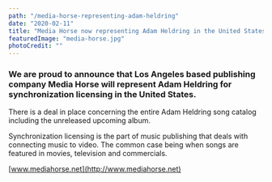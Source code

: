 ```yaml
---
path: "/media-horse-representing-adam-heldring"
date: "2020-02-11"
title: "Media Horse now representing Adam Heldring in the United States"
featuredImage: "media-horse.jpg"
photoCredit: ""
---
```


### We are proud to announce that Los Angeles based publishing company Media Horse will represent Adam Heldring for synchronization licensing in the United States. 

There is a deal in place concerning the entire Adam Heldring song catalog including the unreleased upcoming album.

Synchronization licensing is the part of music publishing that deals with connecting music to video. The common case being when songs are featured in movies, television and commercials.

[www.mediahorse.net](http://www.mediahorse.net)